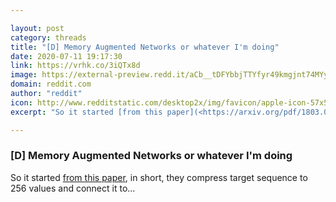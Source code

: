 ```yaml
---

layout: post
category: threads
title: "[D] Memory Augmented Networks or whatever I'm doing"
date: 2020-07-11 19:17:30
link: https://vrhk.co/3iQTx8d
image: https://external-preview.redd.it/aCb__tDFYbbjTTYfyr49kmgjnt74MYyy09qmQmJPyjc.png?width=1200&height=628.272251309&auto=webp&crop=1200:628.272251309,smart&s=3061dc24b6e01442fedc58f273cd4ebc0a7f2f9f
domain: reddit.com
author: "reddit"
icon: http://www.redditstatic.com/desktop2x/img/favicon/apple-icon-57x57.png
excerpt: "So it started [from this paper](<https://arxiv.org/pdf/1803.09017.pdf>), in short, they compress target sequence to 256 values and connect it to..."

---
```


### [D] Memory Augmented Networks or whatever I'm doing

So it started [from this paper](<https://arxiv.org/pdf/1803.09017.pdf>), in short, they compress target sequence to 256 values and connect it to...